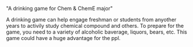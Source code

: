 "A drinking game for Chem & ChemE major" 

A drinking game can help engage freshman or students from anyother years to activily study chemical compound and others.
To prepare for the game, you need to a variety of alcoholic baverage, liquors, bears, etc. This game could have a huge advantage for the ppl.
